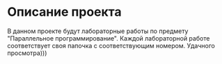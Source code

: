 <h1>Описание проекта</h1>
В данном проекте будут лабораторные работы по предмету "Параллельное программирование". Каждой лабораторной работе соответствует своя папочка с соответствующим номером. 
Удачного просмотра)))
